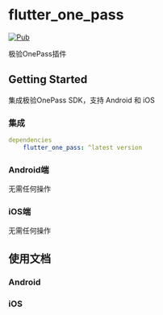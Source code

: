 # flutter_one_pass

[![Pub](https://img.shields.io/pub/v/flutter_one_pass)](https://pub.dartlang.org/packages/flutter_one_pass)

极验OnePass插件

## Getting Started

集成极验OnePass SDK，支持 Android 和 iOS



### 集成

```yaml
dependencies
	flutter_one_pass: ^latest version
```

### Android端

无需任何操作

### iOS端

无需任何操作



## 使用文档

### Android

### iOS

